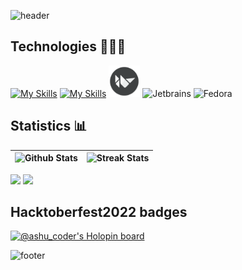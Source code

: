 ![header](https://capsule-render.vercel.app/api?type=waving&color=timeGradient&height=180&section=header&text=Hey,%20there!%20Ashutosh%20here.👋&fontSize=40&animation=fadeIn)

## Technologies 🧑🏻‍💻
[![My Skills](https://skillicons.dev/icons?i=python,java,c,cpp,dart,flutter,fastapi,flask,kubernetes,docker,githubactions,aws,gcp,azure,firebase)](https://skillicons.dev)
[![My Skills](https://skillicons.dev/icons?i=git,md,html,css,bash,linux,bootstrap,postgresql,mysql)](https://skillicons.dev)
<img src="./img/Kivy_logo.png" alt="Kivy" width="50" height="50"/>
<img src="https://cdn.jsdelivr.net/gh/devicons/devicon/icons/jetbrains/jetbrains-original.svg" alt="Jetbrains" width="50" height="50"/>
<img src="https://cdn.jsdelivr.net/gh/devicons/devicon/icons/fedora/fedora-original.svg" alt="Fedora" width="50" height="50"/>   

## Statistics 📊

![Github Stats](https://github-readme-stats.vercel.app/api?username=AM-ash-OR-AM-I&show_icons=true&theme=dracula&hide_border=true&border_radius=10) | ![Streak Stats](http://github-readme-streak-stats.herokuapp.com?user=am-ash-or-am-i&theme=dracula&hide_border=true&border_radius=10) |
-- | -- 

<div>
    <img src="https://github-readme-activity-graph.vercel.app/graph?username=am-ash-or-am-i&radius=15&hide_border=true&theme=dracula" width="70%">
    <img src="https://github-readme-stats-deployment.vercel.app/api/top-langs/?username=am-ash-or-am-i&show_icons=true&theme=dracula&hide_border=true&border_radius=10&hide=jupyter%20notebook,kvlang" width="26%"/>
</div>

## Hacktoberfest2022 badges 

[![@ashu_coder's Holopin board](https://holopin.me/ashu_coder)](https://holopin.io/@ashu_coder)

![footer](https://capsule-render.vercel.app/api?section=footer&type=waving&color=timeGradient&height=130&text=Bye!&fontSize=30)
